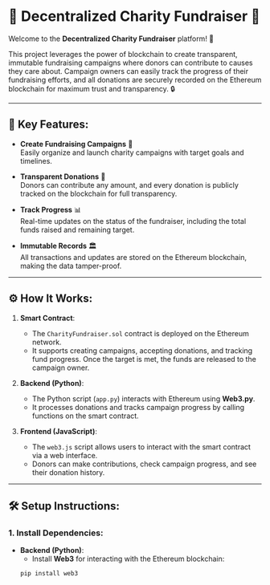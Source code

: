 # 🌟 Decentralized Charity Fundraiser 🌟

Welcome to the **Decentralized Charity Fundraiser** platform! 🚀

This project leverages the power of blockchain to create transparent, immutable fundraising campaigns where donors can contribute to causes they care about. Campaign owners can easily track the progress of their fundraising efforts, and all donations are securely recorded on the Ethereum blockchain for maximum trust and transparency. 🔒

---

## 🚀 Key Features:

- **Create Fundraising Campaigns** 📝  
  Easily organize and launch charity campaigns with target goals and timelines.

- **Transparent Donations** 💸  
  Donors can contribute any amount, and every donation is publicly tracked on the blockchain for full transparency.

- **Track Progress** 📊  
  Real-time updates on the status of the fundraiser, including the total funds raised and remaining target.

- **Immutable Records** 🏛️  
  All transactions and updates are stored on the Ethereum blockchain, making the data tamper-proof.

---

## ⚙️ How It Works:

1. **Smart Contract**:  
   - The `CharityFundraiser.sol` contract is deployed on the Ethereum network.  
   - It supports creating campaigns, accepting donations, and tracking fund progress. Once the target is met, the funds are released to the campaign owner.

2. **Backend (Python)**:  
   - The Python script (`app.py`) interacts with Ethereum using **Web3.py**.  
   - It processes donations and tracks campaign progress by calling functions on the smart contract.

3. **Frontend (JavaScript)**:  
   - The `web3.js` script allows users to interact with the smart contract via a web interface.  
   - Donors can make contributions, check campaign progress, and see their donation history.

---

## 🛠️ Setup Instructions:

### 1. **Install Dependencies:**

- **Backend (Python)**:
  - Install **Web3** for interacting with the Ethereum blockchain:
  ```bash
  pip install web3
